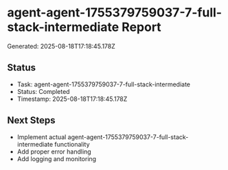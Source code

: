# agent-agent-1755379759037-7-full-stack-intermediate Report

Generated: 2025-08-18T17:18:45.178Z

## Status
- Task: agent-agent-1755379759037-7-full-stack-intermediate
- Status: Completed
- Timestamp: 2025-08-18T17:18:45.178Z

## Next Steps
- Implement actual agent-agent-1755379759037-7-full-stack-intermediate functionality
- Add proper error handling
- Add logging and monitoring
